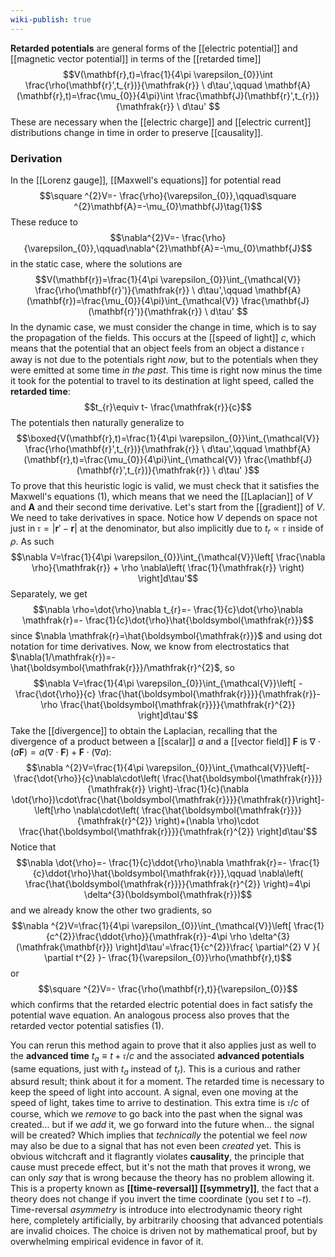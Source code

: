 ```yaml
---
wiki-publish: true
---
```

**Retarded potentials** are general forms of the [[electric potential]] and [[magnetic vector potential]] in terms of the [[retarded time]]
$$V(\mathbf{r},t)=\frac{1}{4\pi \varepsilon_{0}}\int \frac{\rho(\mathbf{r}',t_{r})}{\mathfrak{r}} \ d\tau',\qquad \mathbf{A}(\mathbf{r},t)=\frac{\mu_{0}}{4\pi}\int \frac{\mathbf{J}(\mathbf{r}',t_{r})}{\mathfrak{r}} \ d\tau'  $$
These are necessary when the [[electric charge]] and [[electric current]] distributions change in time in order to preserve [[causality]].
### Derivation
In the [[Lorenz gauge]], [[Maxwell's equations]] for potential read
$$\square ^{2}V=- \frac{\rho}{\varepsilon_{0}},\qquad\square ^{2}\mathbf{A}=-\mu_{0}\mathbf{J}\tag{1}$$
These reduce to
$$\nabla^{2}V=- \frac{\rho}{\varepsilon_{0}},\qquad\nabla^{2}\mathbf{A}=-\mu_{0}\mathbf{J}$$
in the static case, where the solutions are
$$V(\mathbf{r})=\frac{1}{4\pi \varepsilon_{0}}\int_{\mathcal{V}} \frac{\rho(\mathbf{r}')}{\mathfrak{r}} \ d\tau',\qquad \mathbf{A}(\mathbf{r})=\frac{\mu_{0}}{4\pi}\int_{\mathcal{V}} \frac{\mathbf{J}(\mathbf{r}')}{\mathfrak{r}} \ d\tau'  $$
In the dynamic case, we must consider the change in time, which is to say the propagation of the fields. This occurs at the [[speed of light]] $c$, which means that the potential that an object feels from an object a distance $\mathfrak{r}$ away is not due to the potentials right *now*, but to the potentials when they were emitted at some time *in the past*. This time is right now minus the time it took for the potential to travel to its destination at light speed, called the **retarded time**:
$$t_{r}\equiv t- \frac{\mathfrak{r}}{c}$$
The potentials then naturally generalize to
$$\boxed{V(\mathbf{r},t)=\frac{1}{4\pi \varepsilon_{0}}\int_{\mathcal{V}} \frac{\rho(\mathbf{r}',t_{r})}{\mathfrak{r}} \ d\tau',\qquad \mathbf{A}(\mathbf{r},t)=\frac{\mu_{0}}{4\pi}\int_{\mathcal{V}} \frac{\mathbf{J}(\mathbf{r}',t_{r})}{\mathfrak{r}} \ d\tau'  }$$
To prove that this heuristic logic is valid, we must check that it satisfies the Maxwell's equations $(1)$, which means that we need the [[Laplacian]] of $V$ and $\mathbf{A}$ and their second time derivative. Let's start from the [[gradient]] of $V$. We need to take derivatives in space. Notice how $V$ depends on space not just in $\mathfrak{r}=\lvert \mathbf{r}'-\mathbf{r} \rvert$ at the denominator, but also implicitly due to $t_{r}\propto \mathfrak{r}$ inside of $\rho$. As such
$$\nabla V=\frac{1}{4\pi \varepsilon_{0}}\int_{\mathcal{V}}\left[ \frac{\nabla \rho}{\mathfrak{r}} + \rho \nabla\left( \frac{1}{\mathfrak{r}} \right) \right]d\tau'$$
Separately, we get
$$\nabla \rho=\dot{\rho}\nabla t_{r}=- \frac{1}{c}\dot{\rho}\nabla \mathfrak{r}=- \frac{1}{c}\dot{\rho}\hat{\boldsymbol{\mathfrak{r}}}$$
since $\nabla \mathfrak{r}=\hat{\boldsymbol{\mathfrak{r}}}$ and using dot notation for time derivatives. Now, we know from electrostatics that $\nabla(1/\mathfrak{r})=-\hat{\boldsymbol{\mathfrak{r}}}/\mathfrak{r}^{2}$, so
$$\nabla V=\frac{1}{4\pi \varepsilon_{0}}\int_{\mathcal{V}}\left[ - \frac{\dot{\rho}}{c} \frac{\hat{\boldsymbol{\mathfrak{r}}}}{\mathfrak{r}}-\rho \frac{\hat{\boldsymbol{\mathfrak{r}}}}{\mathfrak{r}^{2}} \right]d\tau'$$
Take the [[divergence]] to obtain the Laplacian, recalling that the divergence of a product between a [[scalar]] $a$ and a [[vector field]] $\mathbf{F}$ is $\nabla\cdot(a\mathbf{F})=a(\nabla\cdot \mathbf{F})+\mathbf{F}\cdot (\nabla a)$:
$$\nabla ^{2}V=\frac{1}{4\pi \varepsilon_{0}}\int_{\mathcal{V}}\left[-\frac{\dot{\rho}}{c}\nabla\cdot\left( \frac{\hat{\boldsymbol{\mathfrak{r}}}}{\mathfrak{r}} \right)-\frac{1}{c}(\nabla \dot{\rho})\cdot\frac{\hat{\boldsymbol{\mathfrak{r}}}}{\mathfrak{r}}\right]- \left[\rho \nabla\cdot\left( \frac{\hat{\boldsymbol{\mathfrak{r}}}}{\mathfrak{r}^{2}} \right)+(\nabla \rho)\cdot \frac{\hat{\boldsymbol{\mathfrak{r}}}}{\mathfrak{r}^{2}} \right]d\tau'$$
Notice that
$$\nabla \dot{\rho}=- \frac{1}{c}\ddot{\rho}\nabla \mathfrak{r}=- \frac{1}{c}\ddot{\rho}\hat{\boldsymbol{\mathfrak{r}}},\qquad \nabla\left( \frac{\hat{\boldsymbol{\mathfrak{r}}}}{\mathfrak{r}^{2}} \right)=4\pi \delta^{3}(\boldsymbol{\mathfrak{r}})$$
and we already know the other two gradients, so
$$\nabla ^{2}V=\frac{1}{4\pi \varepsilon_{0}}\int_{\mathcal{V}}\left[ \frac{1}{c^{2}}\frac{\ddot{\rho}}{\mathfrak{r}}-4\pi \rho \delta^{3}(\mathfrak{\mathbf{r}}) \right]d\tau'=\frac{1}{c^{2}}\frac{ \partial^{2} V }{ \partial t^{2} }- \frac{1}{\varepsilon_{0}}\rho(\mathbf{r},t)$$
or
$$\square ^{2}V=- \frac{\rho(\mathbf{r},t)}{\varepsilon_{0}}$$
which confirms that the retarded electric potential does in fact satisfy the potential wave equation. An analogous process also proves that the retarded vector potential satisfies $(1)$.

You can rerun this method again to prove that it also applies just as well to the **advanced time** $t_{a}\equiv t+ \mathfrak{r}/c$ and the associated **advanced potentials** (same equations, just with $t_{a}$ instead of $t_{r}$). This is a curious and rather absurd result; think about it for a moment. The retarded time is necessary to keep the speed of light into account. A signal, even one moving at the speed of light, takes time to arrive to destination. This extra time is $\mathfrak{r}/c$ of course, which we *remove* to go back into the past when the signal was created... but if we *add* it, we go forward into the future when... the signal will be created? Which implies that *technically* the potential we feel *now* may also be due to a signal that has not even been *created* yet. This is obvious witchcraft and it flagrantly violates **causality**, the principle that cause must precede effect, but it's not the math that proves it wrong, we can only *say* that is wrong because the theory has no problem allowing it. This is a property known as **[[time-reversal]] [[symmetry]]**, the fact that a theory does not change if you invert the time coordinate (you set $t$ to $-t$). Time-reversal *asymmetry* is introduce into electrodynamic theory right here, completely artificially, by arbitrarily choosing that advanced potentials are invalid choices. The choice is driven not by mathematical proof, but by overwhelming empirical evidence in favor of it.